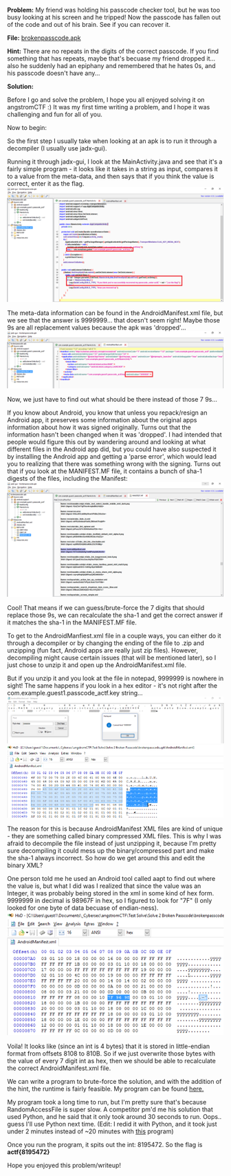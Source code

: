**Problem:** My friend was holding his passcode checker tool, but he was too busy looking at his screen and he tripped! Now the passcode has fallen out of the code and out of his brain. See if you can recover it.

**File:** [brokenpasscode.apk](files/brokenpasscode.apk)

**Hint:** There are no repeats in the digits of the correct passcode. If you find something that has repeats, maybe that's becuase my friend dropped it... also he suddenly had an epiphany and remembered that he hates 0s, and his passcode doesn't have any...

**Solution:**

Before I go and solve the problem, I hope you all enjoyed solving it on angstromCTF :) It was my first time writing a problem, and I hope it was challenging and fun for all of you.

Now to begin:

So the first step I usually take when looking at an apk is to run it through a decompiler (I usually use jadx-gui).

Running it through jadx-gui, I look at the MainActivity.java and see that it's a fairly simple program - it looks like it takes in a string as input, compares it to a value from the meta-data, and then says that if you think the value is correct, enter it as the flag.
![alt tag](files/1.jpg "jadx-gui decompilation of MainActivity.java")

The meta-data information can be found in the AndroidManifest.xml file, but we see that the answer is 9999999... that doesn't seem right! Maybe those 9s are all replacement values because the apk was 'dropped'...
![alt tag](files/2.jpg "jadx-gui decompilation of Manifest")

Now, we just have to find out what should be there instead of those 7 9s...

If you know about Android, you know that unless you repack/resign an Android app, it preserves some information about the original apps information about how it was signed originally. Turns out that the information hasn't been changed when it was 'dropped'. I had intended that people would figure this out by wandering around and looking at what different files in the Android app did, but you could have also suspected it by installing the Android app and getting a 'parse error', which would lead you to realizing that there was something wrong with the signing. Turns out that if you look at the MANIFEST.MF file, it contains a bunch of sha-1 digests of the files, including the Manifest:
![alt tag](files/3.jpg "sha-1 digest")

Cool! That means if we can guess/brute-force the 7 digits that should replace those 9s, we can recalculate the sha-1 and get the correct answer if it matches the sha-1 in the MANIFEST.MF file.

To get to the AndroidManfiest.xml file in a couple ways, you can either do it through a decompiler or by changing the ending of the file to .zip and unzipping (fun fact, Android apps are really just zip files). However, decompiling might cause certain issues (that will be mentioned later), so I just chose to unzip it and open up the AndroidManifest.xml file.

But if you unzip it and you look at the file in notepad, 9999999 is nowhere in sight! The same happens if you look in a hex editor - it's not right after the com.example.guest1.passcode_actf.key string...
![alt tag](files/4.jpg "notepad")
![alt tag](files/5.jpg "hxd")

The reason for this is because AndroidManifest XML files are kind of unique - they are something called binary compressed XML files. This is why I was afraid to decompile the file instead of just unzipping it, because I'm pretty sure decompiling it could mess up the binary/compressed part and make the sha-1 always incorrect. So how do we get around this and edit the binary XML?

One person told me he used an Android tool called aapt to find out where the value is, but what I did was I realized that since the value was an Integer, it was probably being stored in the xml in some kind of hex form. 9999999 in decimal is 98967F in hex, so I figured to look for "7F" (I only looked for one byte of data becuase of endian-ness). 
![alt tag](files/6.jpg "98967F")

Voila! It looks like (since an int is 4 bytes) that it is stored in little-endian format from offsets 8108 to 810B. So if we just overwrite those bytes with the value of every 7 digit int as hex, then we should be able to recalculate the correct AndroidManifest.xml file.

We can write a program to brute-force the solution, and with the addition of the hint, the runtime is fairly feasible. My program can be found [here.](files/sha1digest.java)

My program took a long time to run, but I'm pretty sure that's because RandomAccessFile is super slow. A competitor pm'd me his solution that used Python, and he said that it only took around 30 seconds to run. Oops.. guess I'll use Python next time. (Edit: I redid it with Python, and it took just under 2 minutes instead of ~20 minutes with [this](files/solve.py) program)

Once you run the program, it spits out the int: 8195472. So the flag is **actf{8195472}**

Hope you enjoyed this problem/writeup!


